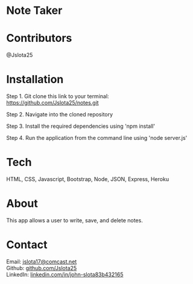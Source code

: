# Note Taker

# Contributors
@Jslota25

# Installation
Step 1. Git clone this link to your terminal: https://github.com/Jslota25/notes.git

Step 2. Navigate into the cloned repository

Step 3. Install the required dependencies using 'npm install'

Step 4. Run the application from the command line using 'node server.js'

# Tech
HTML, CSS, Javascript, Bootstrap, Node, JSON, Express, Heroku

# About
This app allows a user to write, save, and delete notes.

# Contact
Email: <a href="mailto:jslota17@comcast.net">jslota17@comcast.net</a> <br>
Github: <a href="https://github.com/Jslota25">github.com/Jslota25</a> <br>
LinkedIn: <a href="https://www.linkedin.com/in/john-slota-83b432165/">linkedin.com/in/john-slota83b432165</a>